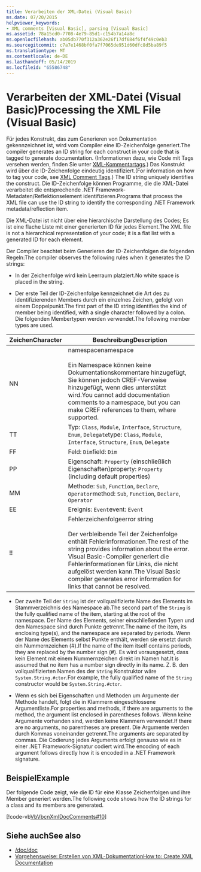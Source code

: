 ```yaml
---
title: Verarbeiten der XML-Datei (Visual Basic)
ms.date: 07/20/2015
helpviewer_keywords:
- XML comments [Visual Basic], parsing [Visual Basic]
ms.assetid: 78a15cd0-7708-4e79-85d1-c154b7a14a8c
ms.openlocfilehash: ab05db770f312a362e26f17df684f6f4f49c0eb3
ms.sourcegitcommit: c7a7e1468bf0fa7f7065de951d60dfc8d5ba89f5
ms.translationtype: MT
ms.contentlocale: de-DE
ms.lasthandoff: 05/14/2019
ms.locfileid: "65586748"
---
```

# <a name="processing-the-xml-file-visual-basic"></a><span data-ttu-id="4a524-102">Verarbeiten der XML-Datei (Visual Basic)</span><span class="sxs-lookup"><span data-stu-id="4a524-102">Processing the XML File (Visual Basic)</span></span>
<span data-ttu-id="4a524-103">Für jedes Konstrukt, das zum Generieren von Dokumentation gekennzeichnet ist, wird vom Compiler eine ID-Zeichenfolge generiert.</span><span class="sxs-lookup"><span data-stu-id="4a524-103">The compiler generates an ID string for each construct in your code that is tagged to generate documentation.</span></span> <span data-ttu-id="4a524-104">(Informationen dazu, wie Code mit Tags versehen werden, finden Sie unter [XML-Kommentartags](../../../visual-basic/language-reference/xmldoc/index.md).) Das Konstrukt wird über die ID-Zeichenfolge eindeutig identifiziert.</span><span class="sxs-lookup"><span data-stu-id="4a524-104">(For information on how to tag your code, see [XML Comment Tags](../../../visual-basic/language-reference/xmldoc/index.md).) The ID string uniquely identifies the construct.</span></span> <span data-ttu-id="4a524-105">Die ID-Zeichenfolge können Programme, die die XML-Datei verarbeitet die entsprechende .NET Framework-Metadaten/Reflektionselement identifizieren.</span><span class="sxs-lookup"><span data-stu-id="4a524-105">Programs that process the XML file can use the ID string to identify the corresponding .NET Framework metadata/reflection item.</span></span>  
  
 <span data-ttu-id="4a524-106">Die XML-Datei ist nicht über eine hierarchische Darstellung des Codes; Es ist eine flache Liste mit einer generierten ID für jedes Element.</span><span class="sxs-lookup"><span data-stu-id="4a524-106">The XML file is not a hierarchical representation of your code; it is a flat list with a generated ID for each element.</span></span>  
  
 <span data-ttu-id="4a524-107">Der Compiler beachtet beim Generieren der ID-Zeichenfolgen die folgenden Regeln:</span><span class="sxs-lookup"><span data-stu-id="4a524-107">The compiler observes the following rules when it generates the ID strings:</span></span>  
  
- <span data-ttu-id="4a524-108">In der Zeichenfolge wird kein Leerraum platziert.</span><span class="sxs-lookup"><span data-stu-id="4a524-108">No white space is placed in the string.</span></span>  
  
- <span data-ttu-id="4a524-109">Der erste Teil der ID-Zeichenfolge kennzeichnet die Art des zu identifizierenden Members durch ein einzelnes Zeichen, gefolgt von einem Doppelpunkt.</span><span class="sxs-lookup"><span data-stu-id="4a524-109">The first part of the ID string identifies the kind of member being identified, with a single character followed by a colon.</span></span> <span data-ttu-id="4a524-110">Die folgenden Membertypen werden verwendet.</span><span class="sxs-lookup"><span data-stu-id="4a524-110">The following member types are used.</span></span>  
  
|<span data-ttu-id="4a524-111">Zeichen</span><span class="sxs-lookup"><span data-stu-id="4a524-111">Character</span></span>|<span data-ttu-id="4a524-112">Beschreibung</span><span class="sxs-lookup"><span data-stu-id="4a524-112">Description</span></span>|  
|---|---|  
|<span data-ttu-id="4a524-113">N</span><span class="sxs-lookup"><span data-stu-id="4a524-113">N</span></span>|<span data-ttu-id="4a524-114">namespace</span><span class="sxs-lookup"><span data-stu-id="4a524-114">namespace</span></span><br /><br /> <span data-ttu-id="4a524-115">Ein Namespace können keine Dokumentationskommentare hinzugefügt, Sie können jedoch CREF-Verweise hinzugefügt, wenn dies unterstützt wird.</span><span class="sxs-lookup"><span data-stu-id="4a524-115">You cannot add documentation comments to a namespace, but you can make CREF references to them, where supported.</span></span>|  
|<span data-ttu-id="4a524-116">T</span><span class="sxs-lookup"><span data-stu-id="4a524-116">T</span></span>|<span data-ttu-id="4a524-117">Typ: `Class`, `Module`, `Interface`, `Structure`, `Enum`, `Delegate`</span><span class="sxs-lookup"><span data-stu-id="4a524-117">type: `Class`, `Module`, `Interface`, `Structure`, `Enum`, `Delegate`</span></span>|  
|<span data-ttu-id="4a524-118">F</span><span class="sxs-lookup"><span data-stu-id="4a524-118">F</span></span>|<span data-ttu-id="4a524-119">Feld: `Dim`</span><span class="sxs-lookup"><span data-stu-id="4a524-119">field: `Dim`</span></span>|  
|<span data-ttu-id="4a524-120">P</span><span class="sxs-lookup"><span data-stu-id="4a524-120">P</span></span>|<span data-ttu-id="4a524-121">Eigenschaft: `Property` (einschließlich Eigenschaften)</span><span class="sxs-lookup"><span data-stu-id="4a524-121">property: `Property` (including default properties)</span></span>|  
|<span data-ttu-id="4a524-122">M</span><span class="sxs-lookup"><span data-stu-id="4a524-122">M</span></span>|<span data-ttu-id="4a524-123">Methode: `Sub`, `Function`, `Declare`, `Operator`</span><span class="sxs-lookup"><span data-stu-id="4a524-123">method: `Sub`, `Function`, `Declare`, `Operator`</span></span>|  
|<span data-ttu-id="4a524-124">E</span><span class="sxs-lookup"><span data-stu-id="4a524-124">E</span></span>|<span data-ttu-id="4a524-125">Ereignis: `Event`</span><span class="sxs-lookup"><span data-stu-id="4a524-125">event: `Event`</span></span>|  
|<span data-ttu-id="4a524-126">!</span><span class="sxs-lookup"><span data-stu-id="4a524-126">!</span></span>|<span data-ttu-id="4a524-127">Fehlerzeichenfolge</span><span class="sxs-lookup"><span data-stu-id="4a524-127">error string</span></span><br /><br /> <span data-ttu-id="4a524-128">Der verbleibende Teil der Zeichenfolge enthält Fehlerinformationen.</span><span class="sxs-lookup"><span data-stu-id="4a524-128">The rest of the string provides information about the error.</span></span> <span data-ttu-id="4a524-129">Visual Basic-Compiler generiert die Fehlerinformationen für Links, die nicht aufgelöst werden kann.</span><span class="sxs-lookup"><span data-stu-id="4a524-129">The Visual Basic compiler generates error information for links that cannot be resolved.</span></span>|  
  
- <span data-ttu-id="4a524-130">Der zweite Teil der `String` ist der vollqualifizierte Name des Elements im Stammverzeichnis des Namespace ab.</span><span class="sxs-lookup"><span data-stu-id="4a524-130">The second part of the `String` is the fully qualified name of the item, starting at the root of the namespace.</span></span> <span data-ttu-id="4a524-131">Der Name des Elements, seiner einschließenden Typen und den Namespace sind durch Punkte getrennt.</span><span class="sxs-lookup"><span data-stu-id="4a524-131">The name of the item, its enclosing type(s), and the namespace are separated by periods.</span></span> <span data-ttu-id="4a524-132">Wenn der Name des Elements selbst Punkte enthält, werden sie ersetzt durch ein Nummernzeichen (#).</span><span class="sxs-lookup"><span data-stu-id="4a524-132">If the name of the item itself contains periods, they are replaced by the number sign (#).</span></span> <span data-ttu-id="4a524-133">Es wird vorausgesetzt, dass kein Element mit einem Nummernzeichen direkt im Namen hat.</span><span class="sxs-lookup"><span data-stu-id="4a524-133">It is assumed that no item has a number sign directly in its name.</span></span> <span data-ttu-id="4a524-134">Z. B. den vollqualifizierten Namen des der `String` Konstruktor wäre `System.String.#ctor`.</span><span class="sxs-lookup"><span data-stu-id="4a524-134">For example, the fully qualified name of the `String` constructor would be `System.String.#ctor`.</span></span>  
  
- <span data-ttu-id="4a524-135">Wenn es sich bei Eigenschaften und Methoden um Argumente der Methode handelt, folgt die in Klammern eingeschlossene Argumentliste.</span><span class="sxs-lookup"><span data-stu-id="4a524-135">For properties and methods, if there are arguments to the method, the argument list enclosed in parentheses follows.</span></span> <span data-ttu-id="4a524-136">Wenn keine Argumente vorhanden sind, werden keine Klammern verwendet.</span><span class="sxs-lookup"><span data-stu-id="4a524-136">If there are no arguments, no parentheses are present.</span></span> <span data-ttu-id="4a524-137">Die Argumente werden durch Kommas voneinander getrennt.</span><span class="sxs-lookup"><span data-stu-id="4a524-137">The arguments are separated by commas.</span></span> <span data-ttu-id="4a524-138">Die Codierung jedes Arguments erfolgt genauso wie es in einer .NET Framework-Signatur codiert wird.</span><span class="sxs-lookup"><span data-stu-id="4a524-138">The encoding of each argument follows directly how it is encoded in a .NET Framework signature.</span></span>  
  
## <a name="example"></a><span data-ttu-id="4a524-139">Beispiel</span><span class="sxs-lookup"><span data-stu-id="4a524-139">Example</span></span>  
 <span data-ttu-id="4a524-140">Der folgende Code zeigt, wie die ID für eine Klasse Zeichenfolgen und ihre Member generiert werden.</span><span class="sxs-lookup"><span data-stu-id="4a524-140">The following code shows how the ID strings for a class and its members are generated.</span></span>  
  
 [!code-vb[VbVbcnXmlDocComments#10](~/samples/snippets/visualbasic/VS_Snippets_VBCSharp/VbVbcnXmlDocComments/VB/Class1.vb#10)]  
  
## <a name="see-also"></a><span data-ttu-id="4a524-141">Siehe auch</span><span class="sxs-lookup"><span data-stu-id="4a524-141">See also</span></span>

- [<span data-ttu-id="4a524-142">/doc</span><span class="sxs-lookup"><span data-stu-id="4a524-142">/doc</span></span>](../../../visual-basic/reference/command-line-compiler/doc.md)
- [<span data-ttu-id="4a524-143">Vorgehensweise: Erstellen von XML-Dokumentation</span><span class="sxs-lookup"><span data-stu-id="4a524-143">How to: Create XML Documentation</span></span>](../../../visual-basic/programming-guide/program-structure/how-to-create-xml-documentation.md)
